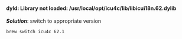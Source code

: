 #### dyld: Library not loaded: /usr/local/opt/icu4c/lib/libicui18n.62.dylib
***Solution***: switch to appropriate version
```sh
brew switch icu4c 62.1
```
